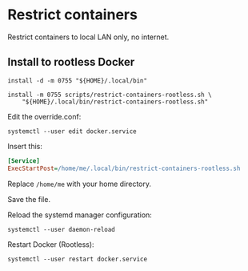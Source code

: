 Restrict containers
=============================

Restrict containers to local LAN only, no internet.

Install to rootless Docker
------------------------------

```shell
install -d -m 0755 "${HOME}/.local/bin"

install -m 0755 scripts/restrict-containers-rootless.sh \
    "${HOME}/.local/bin/restrict-containers-rootless.sh"
```

Edit the override.conf:

```shell
systemctl --user edit docker.service

```

Insert this:

```ini
[Service]
ExecStartPost=/home/me/.local/bin/restrict-containers-rootless.sh

```

Replace `/home/me` with your home directory.

Save the file.

Reload the systemd manager configuration:

```shell
systemctl --user daemon-reload

```

Restart Docker (Rootless):

```shell
systemctl --user restart docker.service

```
